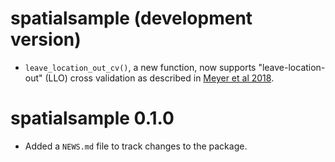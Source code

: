# spatialsample (development version)

* `leave_location_out_cv()`, a new function, now supports "leave-location-out"
  (LLO) cross validation as described in [Meyer et al 2018](https://doi.org/10.1016/j.envsoft.2017.12.001).

# spatialsample 0.1.0

* Added a `NEWS.md` file to track changes to the package.

